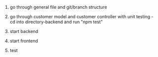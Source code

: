 1. go through general file and git/branch structure

2. go through customer model and customer controller with unit testing
        - cd into directory-backend and run "npm test"

3. start backend

4. start frontend

5. test